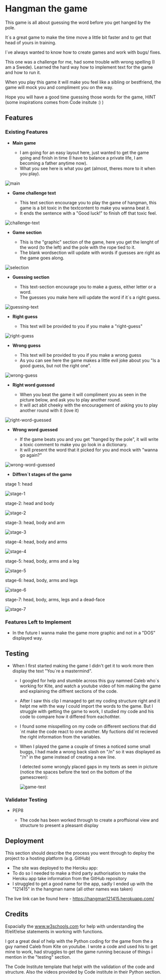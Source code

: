 # Hangman the game

This game is all about guessing the word before you get hanged by the pole.

It´s a great game to make the time move a little bit faster and to get that head of yours in training.

I´ve always wanted to know how to create games and work with bugs/ fixes. 

This one was a challenge for me, had some trouble with wrong spelling (I am a Swede).
Learned the hard way how to implement text for the game and how to run it.

When you play this game it will make you feel like a sibling or bestfriend, the game will mock you and compliment you on the way.

Hope you will have a good time guessing those words for the game, HINT (some inspirations comes from Code insitute :) )


## Features 


### Existing Features

- __Main game__

  - I am going for an easy layout here, just wanted to get the game going and finish in time (I have to balance a private life, I am becoming a father anytime now).
  - What you see here is what you get (almost, theres more to it when you play). 
  
![main](images/main.jpg)


- __Game challenge text__
 
  - This text section encourage you to play the game of hangman, this game is a bit toxic in the textcontent to make you wanna beat it.
  - It ends the sentence with a "Good luck!" to finish off that toxic feel.

![challenge-text](images/challenge-text.jpg)

- __Game section__

  - This is the "graphic" section of the game, here you get the lenght of the word (to the left) and the pole with the rope tied to it.
  - The blank wordsection will update with words if guesses are right as the game goes along.

![selection](images/Words%26hangman.jpg)

- __Guessing section__

  - This text-section encourage you to make a guess, either letter or a word.
  - The guesses you make here will update the word if it´s a right guess.

![guessing-text](images/guessing-section.jpg)

- __Right guess__ 

  - This text will be provided to you if you make a "right-guess" 

![right-guess](images/right.jpg)

- __Wrong guess__

  - This text will be provided to you if you make a wrong guess 
  - As you can see here the game makes a little evil joke about you "Is a good guess, but not the right one".

![wrong-guess](images/wrong-text.jpg)

- __Right word guessed__

  - When you beat the game it will compliment you as seen in the picture below, and ask you to play another round.
  - It will act abit cheeky with the encouragement of asking you to play another round with it (love it)

![right-word-guessed](images/right-word-guessed.jpg)

- __Wrong word guessed__

  - If the game beats you and you get "hanged by the pole", it will write a toxic comment to make you go look in a dictionary.
  - It will present the word that it picked for you and mock with "wanna go again?"

![wrong-word-guessed](images/wrong-word-guessed.jpg)

- __Diffren´t stages of the game__

stage 1: head 

![stage-1](images/first-stage.jpg) 

stage-2: head and body

![stage-2](images/second-stage.jpg)

stage-3: head, body and arm

![stage-3](images/third-stage.jpg)

stage-4: head, body and arms

![stage-4](images/fourth-stage.jpg)

stage-5: head, body, arms and a leg

![stage-5](images/fifth-stage.jpg)

stage-6: head, body, arms and legs

![stage-6](images/sixth-stage.jpg)

stage-7: head, body, arms, legs and a dead-face

![stage-7](images/seventh-stage.jpg)

### Features Left to Implement

- In the future I wanna make the game more graphic and not in a "DOS" displayed way.

## Testing 

- When I first started making the game I didn't get it to work more then display the text "You´re a mastermind".

  - I googled for help and stumble across this guy namned Caleb who´s working for Kite, and watch a youtube video of him making the game and explaining the diffrent sections of the code.
      
  - After I saw this clip I managed to get my coding structure right and it helpt me with the way I could import the words to the game. But I struggle with getting the game to work, I studied my code and his code to compare how it differed from eachothter.

  - I found some misspelling on my code on different sections that did´nt make the code react to one another. My fuctions did´nt recieved the right information from the variables.

  - When I played the game a couple of times a noticed some small buggs, I had made a wrong back slash on "/n" so it was displayed as "/n" in the game instead of creating a new line.

    I detected some wrongly placed gaps in my texts as seen in picture (notice the spaces before the text on the bottom of the gamescreen): 
    
    ![game-test](images/test.png)


### Validator Testing 

- PEP8

  - The code has been worked through to create a proffsional view and structure to present a pleasant display

## Deployment

This section should describe the process you went through to deploy the project to a hosting platform (e.g. GitHub) 

- The site was deployed to the Heroku app: 
- To do so I needed to make a third party authorisation to make the Heroku app take information from the GitHub repository
- I struggled to get a good name for the app, sadly I ended up with the "121415" in the hangman name (all other names was taken)

The live link can be found here - https://hangman121415.herokuapp.com/


## Credits 

Espacially the www.w3schools.com for help with understanding the If/elif/else statements in working with functions.

I got a great deal of help with the Python coding for the game from the a guy named Caleb from Kite on youtube.
I wrote a code and used his to get mine to work, had struggles to get the game running because of things i mention in the "testing" section.

The Code Institute template that helpt with the validation of the code and structure.
Also the videos provided by Code institute in their Python section.